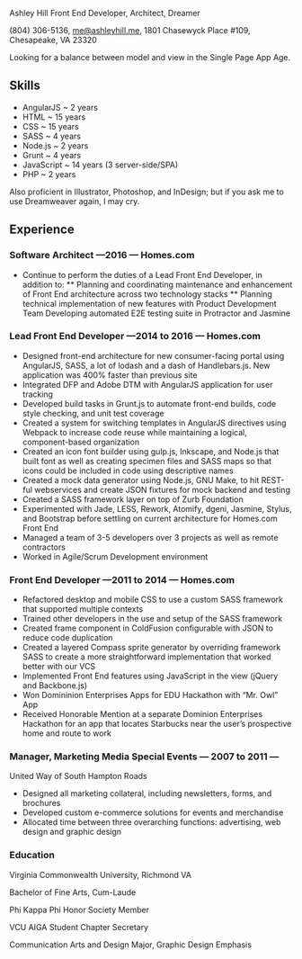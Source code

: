 Ashley Hill 
Front End Developer, Architect, Dreamer

(804) 306-5136, me@ashleyhill.me, 1801 Chasewyck Place #109, Chesapeake, VA 23320

Looking for a balance between model and view in the Single Page App Age.

## Skills

* AngularJS ~ 2 years
* HTML ~ 15 years
* CSS ~ 15 years
* SASS ~ 4 years
* Node.js ~ 2 years
* Grunt ~ 4 years
* JavaScript ~ 14 years (3 server-side/SPA)
* PHP ~ 2 years

Also proficient in Illustrator, Photoshop, and InDesign; but if you ask me to use Dreamweaver again, I may cry.

## Experience

### Software Architect —2016 — Homes.com

* Continue to perform the duties of a Lead Front End Developer, in addition to:
** Planning and coordinating maintenance and enhancement of Front End architecture across two technology stacks
** Planning technical implementation of new features with Product Development Team
Developing automated E2E testing suite in Protractor and Jasmine


### Lead Front End Developer —2014 to 2016 — Homes.com

* Designed front-end architecture for new consumer-facing portal using AngularJS, SASS, a lot of lodash and a dash of Handlebars.js. New application was 400% faster than previous site
* Integrated DFP and Adobe DTM with AngularJS application for user tracking
* Developed build tasks in Grunt.js to automate front-end builds, code style checking, and unit test coverage 
* Created a system for switching templates in AngularJS directives using Webpack to increase code reuse while maintaining a logical, component-based organization
* Created an icon font builder using gulp.js, Inkscape, and Node.js that built font as well as creating specimen files and SASS maps so that icons could be included in code using descriptive names
* Created a mock data generator using Node.js, GNU Make, to hit REST-ful webservices and create JSON fixtures for mock backend and testing
* Created a SASS framework layer on top of Zurb Foundation
* Experimented with Jade, LESS, Rework, Atomify, dgeni, Jasmine, Stylus, and Bootstrap before settling on current architecture for Homes.com Front End
* Managed a team of 3-5 developers over 3 projects as well as remote contractors
* Worked in Agile/Scrum Development environment

### Front End Developer —2011 to 2014 — Homes.com

* Refactored desktop and mobile CSS to use a custom SASS framework that supported multiple contexts
* Trained other developers in the use and setup of the SASS framework
* Created frame component in ColdFusion configurable with JSON to reduce code duplication
* Created a layered Compass sprite generator by overriding framework SASS to create a more straightforward implementation that worked better with our VCS
* Implemented Front End features using JavaScript in the view (jQuery and Backbone.js)
* Won Domininion Enterprises  Apps for EDU Hackathon with “Mr. Owl” App
* Received Honorable Mention at a separate Dominion Enterprises Hackathon for an app that locates Starbucks near the user’s prospective home and route to work

### Manager, Marketing Media Special Events  — 2007 to 2011 — 
United Way of South Hampton Roads

* Designed all marketing collateral, including newsletters, forms, and brochures 
* Developed custom e-commerce solutions for events and merchandise 
* Allocated time between three overarching functions: advertising, web design and graphic design

### Education

Virginia Commonwealth University, Richmond VA 

Bachelor of Fine Arts, Cum-Laude 

Phi Kappa Phi Honor Society Member 

VCU AIGA Student Chapter Secretary

Communication Arts and Design Major, Graphic Design Emphasis
